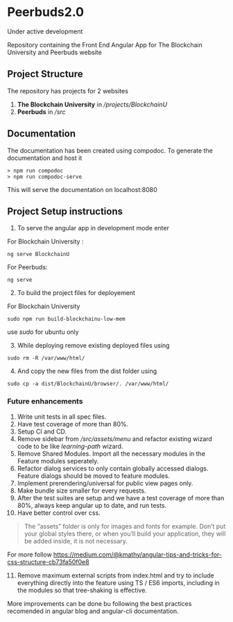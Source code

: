 # Peerbuds2.0

Under active development

Repository containing the Front End Angular App for The Blockchain University and Peerbuds website

## Project Structure

The repository has projects for 2 websites 
1. **The Blockchain University** in */projects/BlockchainU*
2. **Peerbuds** in */src*

## Documentation
The documentation has been created using compodoc. To generate the documentation and host it 
```
> npm run compodoc
> npm run compodoc-serve

```
This will serve the documentation on localhost:8080

## Project Setup instructions

1. To serve the angular app in development mode enter

For Blockchain University :
```
ng serve BlockchainU
```

For Peerbuds:
```
ng serve
```

2. To build the project files for deployement

For Blockchain University

```
sudo npm run build-blockchainu-low-mem
```
use *sudo* for ubuntu only


3. While deploying remove existing deployed files using
```
sudo rm -R /var/www/html/
```

4. And copy the new files from the dist folder using
```
sudo cp -a dist/BlockchainU/browser/. /var/www/html/
```

### Future enhancements
1. Write unit tests in all spec files.
2. Have test coverage of more than 80%.
3. Setup CI and CD.
4. Remove sidebar from */src/assets/menu* and refactor existing wizard code to be like *learning-path* wizard. 
5. Remove Shared Modules. Import all the necessary modules in the Feature modules seperately.
6. Refactor dialog services to only contain globally accessed dialogs. Feature dialogs should be moved to feature modules.
7. Implement prerendering/universal for public view pages only.
8. Make bundle size smaller for every requests.
9. After the test suites are setup and we have a test coverage of more than 80%, always keep angular up to date, and run tests.
10. Have better control over css.
   > The “assets” folder is only for images and fonts for example. Don’t put your global styles there, or when you’ll build your application, they will be added inside, it is not necessary.
   
   For more follow
   https://medium.com/@kmathy/angular-tips-and-tricks-for-css-structure-cb73fa50f0e8

11. Remove maximum external scripts from index.html and try to include everything directly into the feature using TS / ES6 imports, including in the modules so that tree-shaking is effective.

More improvements can be done bu following the best practices recomended in angular blog and angular-cli documentation.
